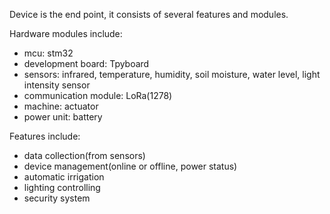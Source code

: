 
Device is the end point, it consists of several features and modules.

Hardware modules include:
- mcu: stm32
- development board: Tpyboard
- sensors: infrared, temperature, humidity, soil moisture, water level, light intensity sensor
- communication module: LoRa(1278) 
- machine: actuator   
- power unit: battery

Features include:
- data collection(from sensors)
- device management(online or offline, power status)
- automatic irrigation
- lighting controlling
- security system

